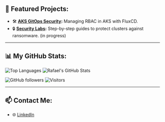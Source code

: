 ## 📂 Featured Projects:
- 🛠️ **[AKS GitOps Security](https://github.com/RafaelCapre/aks-gitops-security):**
  Managing RBAC in AKS with FluxCD.
- 🔒 **[Security Labs](https://github.com/RafaelCapre/security-labs):**
  Step-by-step guides to protect clusters against ransomware. (in progress)

---

## 📊 My GitHub Stats:
![Top Languages](https://github-readme-stats.vercel.app/api/top-langs/?username=RafaelCapre&layout=compact&theme=radical)
![Rafael's GitHub Stats](https://github-readme-stats.vercel.app/api?username=RafaelCapre&show_icons=true&theme=radical)

![GitHub followers](https://img.shields.io/github/followers/RafaelCapre?style=social)
![Visitors](https://visitor-badge.laobi.icu/badge?page_id=RafaelCapre)

---

## 📫 Contact Me:
- 🌐 [LinkedIn](https://www.linkedin.com/in/rafaelpcardoso)


